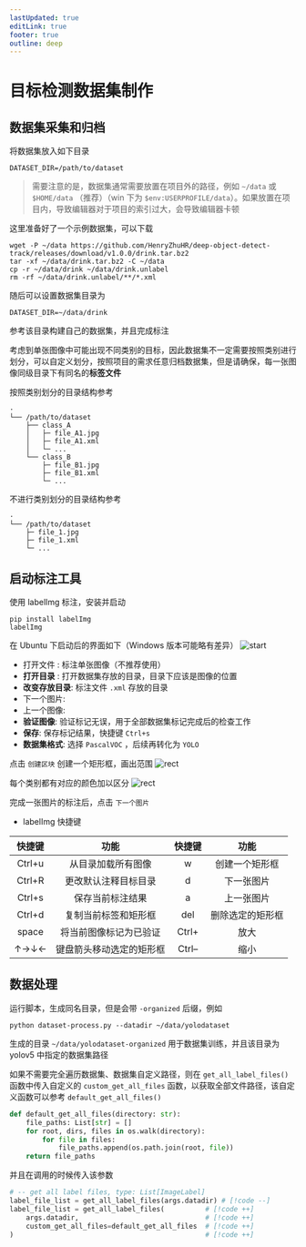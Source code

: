 ```yaml
---
lastUpdated: true
editLink: true
footer: true
outline: deep
---
```


# 目标检测数据集制作

## 数据集采集和归档

将数据集放入如下目录

```shell
DATASET_DIR=/path/to/dataset
```

> 需要注意的是，数据集通常需要放置在项目外的路径，例如 `~/data` 或 `$HOME/data` （推荐）（win 下为 `$env:USERPROFILE/data`）。如果放置在项目内，导致编辑器对于项目的索引过大，会导致编辑器卡顿

这里准备好了一个示例数据集，可以下载

```shell
wget -P ~/data https://github.com/HenryZhuHR/deep-object-detect-track/releases/download/v1.0.0/drink.tar.bz2
tar -xf ~/data/drink.tar.bz2 -C ~/data
cp -r ~/data/drink ~/data/drink.unlabel
rm -rf ~/data/drink.unlabel/**/*.xml
```

随后可以设置数据集目录为
```shell
DATASET_DIR=~/data/drink
```

参考该目录构建自己的数据集，并且完成标注

考虑到单张图像中可能出现不同类别的目标，因此数据集不一定需要按照类别进行划分，可以自定义划分，按照项目的需求任意归档数据集，但是请确保，每一张图像同级目录下有同名的**标签文件**

按照类别划分的目录结构参考
```shell
·
└── /path/to/dataset
    ├── class_A         
    │   ├─ file_A1.jpg  
    │   ├─ file_A1.xml     
    │   └─ ...
    └── class_B       
        ├─ file_B1.jpg   
        ├─ file_B1.xml   
        └─ ...
```

不进行类别划分的目录结构参考
```shell
·
└── /path/to/dataset    
    ├─ file_1.jpg  
    ├─ file_1.xml     
    └─ ...
```


## 启动标注工具

使用 labelImg 标注，安装并启动
```shell
pip install labelImg
labelImg
```

在 Ubuntu 下启动后的界面如下（Windows 版本可能略有差异）
![start](./dataset/images/labelImg-start.png)

<!-- ![start](./dataset/images/labelImg-start-1.png) -->

- 打开文件 : 标注单张图像（不推荐使用）
- **打开目录** : 打开数据集存放的目录，目录下应该是图像的位置
- **改变存放目录**: 标注文件 `.xml` 存放的目录
- 下一个图片: 
- 上一个图像: 
- **验证图像**: 验证标记无误，用于全部数据集标记完成后的检查工作
- **保存**: 保存标记结果，快捷键 `Ctrl+s`
- **数据集格式**: 选择 `PascalVOC` ，后续再转化为 `YOLO`

点击 `创建区块` 创建一个矩形框，画出范围
![rect](./dataset/images/labelImg-rect-1.png)

每个类别都有对应的颜色加以区分
![rect](./dataset/images/labelImg-rect-3.png)

完成一张图片的标注后，点击 `下一个图片`

- labelImg 快捷键

| 快捷键 |           功能           | 快捷键 |       功能       |
| :----: | :----------------------: | :----: | :--------------: |
| Ctrl+u |    从目录加载所有图像    |   w    |  创建一个矩形框  |
| Ctrl+R |   更改默认注释目标目录   |   d    |    下一张图片    |
| Ctrl+s |     保存当前标注结果     |   a    |    上一张图片    |
| Ctrl+d |   复制当前标签和矩形框   |  del   | 删除选定的矩形框 |
| space  |  将当前图像标记为已验证  | Ctrl+  |       放大       |
|  ↑→↓←  | 键盘箭头移动选定的矩形框 | Ctrl–  |       缩小       |

## 数据处理

运行脚本，生成同名目录，但是会带 `-organized` 后缀，例如
```shell
python dataset-process.py --datadir ~/data/yolodataset
```

生成的目录 `~/data/yolodataset-organized` 用于数据集训练，并且该目录为 yolov5 中指定的数据集路径

如果不需要完全遍历数据集、数据集自定义路径，则在 `get_all_label_files()` 函数中传入自定义的 `custom_get_all_files` 函数，以获取全部文件路径，该自定义函数可以参考 `default_get_all_files()`

```python
def default_get_all_files(directory: str):
    file_paths: List[str] = []
    for root, dirs, files in os.walk(directory):
        for file in files:
            file_paths.append(os.path.join(root, file))
    return file_paths
```

并且在调用的时候传入该参数

```python
# -- get all label files, type: List[ImageLabel]
label_file_list = get_all_label_files(args.datadir) # [!code --]
label_file_list = get_all_label_files(          # [!code ++]
    args.datadir,                               # [!code ++]
    custom_get_all_files=default_get_all_files  # [!code ++]
)                                               # [!code ++]
```